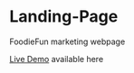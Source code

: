 # Landing-Page
FoodieFun marketing webpage

[Live Demo](https://ls-foodie-fun6.github.io/Landing-Page/) available here
